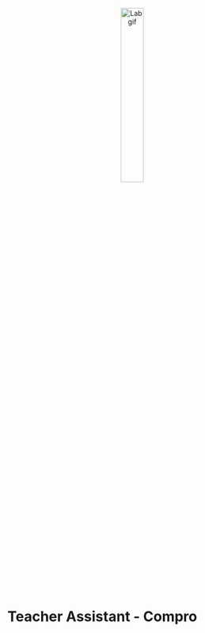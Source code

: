 <p align="center">
 <img src="https://media.giphy.com/media/vpLZyr6VpTQgSiR5HC/giphy.gif"  width="30%" height="30%" alt="Lab gif"/>
</p>

# Teacher Assistant - Compro

